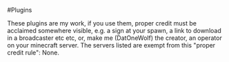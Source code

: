 #Plugins

These plugins are my work, if you use them, proper credit must be acclaimed somewhere visible, e.g. a sign at your spawn, a link to download in a broadcaster etc etc, or, make me (DatOneWolf) the creator, an operator on your minecraft server. The servers listed are exempt from this "proper credit rule":
None.
